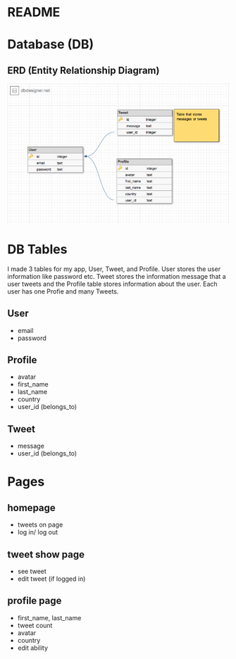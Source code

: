# README

# Database (DB)
## ERD (Entity Relationship Diagram)
![erd database](/docs/images/erd.png)

# DB Tables
I made 3 tables for my app, User, Tweet, and Profile. User stores the user information like password etc. Tweet stores the information message that a user tweets and the Profile table stores information about the user. Each user has one Profie and many Tweets.

## User
- email
- password

## Profile
- avatar
- first_name
- last_name
- country
- user_id (belongs_to)

## Tweet
- message
- user_id (belongs_to)

# Pages
## homepage
- tweets on page
- log in/ log out

## tweet show page
- see tweet
- edit tweet (if logged in)

## profile page
- first_name, last_name
- tweet count
- avatar
- country
- edit ability